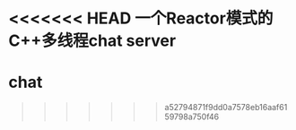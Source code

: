 <<<<<<< HEAD
一个Reactor模式的C++多线程chat server
=======
# chat
>>>>>>> a52794871f9dd0a7578eb16aaf6159798a750f46
